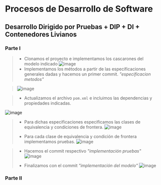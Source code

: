 # Procesos de Desarrollo de Software
## Desarrollo Dirigido por Pruebas + DIP + DI + Contenedores Livianos

### Parte I
> * Clonamos el proyecto e implementamos los cascarones del modelo indicado 
> ![image](https://user-images.githubusercontent.com/59893804/92268076-5d456700-eea7-11ea-8e02-6933f17d1e78.png)
> * Implementamos los métodos a partir de las especificaciones generales dadas y hacemos un primer commit. _"especificacion metodos"_

> ![image](https://user-images.githubusercontent.com/59893804/92268423-f6747d80-eea7-11ea-8122-83ec3356f2e6.png)
> 

> * Actualizamos el archivo ```pom.xml``` e incluimos las dependencias y propiedades indicadas.

![image](https://user-images.githubusercontent.com/59893804/92268893-ced1e500-eea8-11ea-9438-bde567fe5106.png)
>
> * Para dichas especificaciones especificamos las clases de equivalencia y condiciones de frontera.
![image](https://user-images.githubusercontent.com/59893804/92273836-b9ad8400-eeb1-11ea-98ae-11842b7653a2.png)
>
> * Para cada clase de equivalencia y condición de frontera implementamos pruebas.
![image](https://user-images.githubusercontent.com/59893804/92274021-1dd04800-eeb2-11ea-85fa-e88332ac1e1e.png)

> * Hacemos el commit respectivo _"implementación pruebas"_
![image](https://user-images.githubusercontent.com/59893804/92269482-dcd43580-eea9-11ea-9217-219785df1fb3.png)
>
> * Finalizamos con el commit _"implementación del modelo"_
![image](https://user-images.githubusercontent.com/59893804/92273979-05f8c400-eeb2-11ea-8b79-c8d7143ab6f3.png)
>


### Parte II
